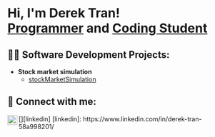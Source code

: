 <h1>Hi, I'm Derek Tran! <br/><a href="https://github.com/DerekTheCodingStudent">Programmer</a> and <a href="https://www.linkedin.com/in/derek-tran-58a998201/">Coding Student</a>

<h2>👨‍💻 Software Development Projects:</h2>

- <b>Stock market simulation</b>
  - [stockMarketSimulation](https://github.com/DerekTheCodingStudent/stockMarketSimulator)

<h2> 🤳 Connect with me:</h2>
[<img align="left" alt="DerekTran | LinkedIn" width="22px" src="https://cdn.jsdelivr.net/npm/simple-icons@v3/icons/linkedin.svg" />][linkedin]
[linkedin]: https://www.linkedin.com/in/derek-tran-58a998201/
